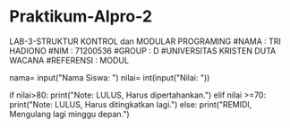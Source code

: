 # Praktikum-Alpro-2
LAB-3-STRUKTUR KONTROL dan MODULAR PROGRAMING
#NAMA : TRI HADIONO
#NIM : 71200536
#GROUP : D
#UNIVERSITAS KRISTEN DUTA WACANA
#REFERENSI : MODUL

nama= input("Nama Siswa: ")
nilai= int(input("Nilai: "))

if nilai>80:
    print("Note: LULUS, Harus dipertahankan.")
elif nilai >=70:
    print("Note: LULUS, Harus ditingkatkan lagi.")
else:
    print("REMIDI, Mengulang lagi minggu depan.")

